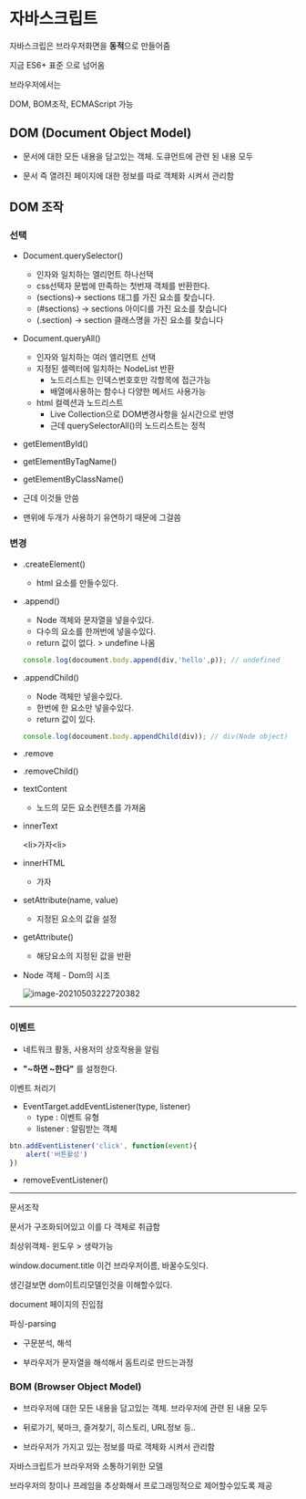 # 자바스크립트

자바스크립은 브라우저화면을 **동적**으로 만들어줌

지금  ES6+ 표준 으로 넘어옴



브라우저에서는 

DOM, BOM조작, ECMAScript 가능



## DOM (Document Object Model)

- 문서에 대한 모든 내용을 담고있는 객체. 도큐먼트에 관련 된 내용 모두

- 문서 즉 열려진 페이지에 대한 정보를 따로 객체화 시켜서 관리함



## DOM 조작

### 선택

- Document.querySelector()
  - 인자와 일치하는 엘리먼트 하나선택
  - css선택자 문법에 만족하는 첫번재 객체를 반환한다.
  - (sections)-> sections 태그를 가진 요소를 찾습니다.
  - (#sections) -> sections 아이디를 가진 요소를 찾습니다
  - (.section) -> section 클래스명을 가진 요소를 찾습니다
- Document.queryAll()
  - 인자와 일치하는 여러 엘리먼트 선택
  - 지정된 셀렉터에 일치하는 NodeList 반환
    - 노드리스트는 인덱스번호호만 각항목에 접근가능
    - 배열에사용하는 함수나 다양한 메서드 사용가능
  - html 컬렉션과 노드리스트
    - Live Collection으로 DOM변경사항을 실시간으로 반영
    - 근데 querySelectorAll()의 노드리스트는 정적
- getElementById()
- getElementByTagName()
- getElementByClassName()  
- 근데 이것들 안씀



- 맨위에 두개가 사용하기 유연하기 때문에 그걸씀

  

### 변경

- .createElement()

  - html 요소를 만들수있다.

- .append()

  - Node 객체와 문자열을 넣을수있다.
  - 다수의 요소를 한꺼번에 넣을수있다.
  - return 값이 없다. > undefine 나옴

  ```javascript
  console.log(docoument.body.append(div,'hello',p)); // undefined
  ```

- .appendChild()

  - Node 객체만 넣을수있다.
  - 한번에 한 요소만 넣을수있다.
  - return 값이 있다.

  ```javascript
  console.log(docoument.body.appendChild(div)); // div(Node object)
  ```

- .remove

- .removeChild()

- textContent

  - 노드의 모든 요소컨텐츠를 가져옴

- innerText

  \<li>가자\<li>

- innerHTML

  - 가자

- setAttribute(name, value)

  - 지정된 요소의 값을 설정

- getAttribute()

  - 해당요소의 지정된 값을 반환

- Node 객체 - Dom의 시조

  ![image-20210503222720382](C:\Users\ssej0\AppData\Roaming\Typora\typora-user-images\image-20210503222720382.png)



------------



### 이벤트

- 네트워크 활동, 사용저의 상호작용을 알림

- **"~하면 ~한다"** 를 설정한다.

이벤트 처리기

- EventTarget.addEventListener(type, listener)
  - type : 이벤트 유형
  - listener : 알림받는 객체

```javascript
btn.addEventListener('click', function(event){
	alert('버튼활성')
})
```

- removeEventListener()



---------



문서조작

문서가 구조화되어있고 이를 다 객체로 취급함

최상위객체- 윈도우 > 생략가능

window.document.title 이건 브라우저이름, 바꿀수도잇다. 

생긴걸보면 dom이트리모델인것을 이해할수있다.

document  페이지의 진입점

파싱-parsing 

- 구문분석, 해석

- 부라우저가 문자열을 해석해서 돔트리로 만드는과정

  



### BOM (Browser Object Model)

- 브라우저에 대한 모든 내용을 담고있는 객체. 브라우저에 관련 된 내용 모두

- 뒤로가기, 북마크, 즐겨찾기, 히스토리, URL정보 등..

- 브라우저가 가지고 있는 정보를 따로 객체화 시켜서 관리함

자바스크립트가 브라우저와 소통하기위한 모델

브라우저의 창이나 프레임을 추상화해서 프로그래밍적으로 제어할수있도록 제공


